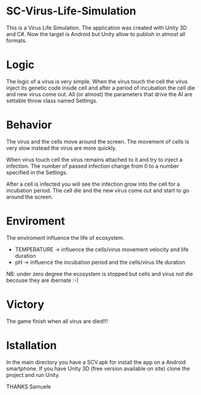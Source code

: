 # SC-Virus-Life-Simulation
This is a Virus Life Simulation. 
The application was created with Unity 3D and C#. 
Now the target is Android but Unity allow to publish in almost all formats.

# Logic
The logic of a virus is very simple. 
When the virus touch the cell the virus inject its genetic code inside cell and after a period of incubation the cell die and new virus come out.
All (or almost) the parameters that drive the AI are settable throw class named Settings.

# Behavior
The virus and the cells move around the screen.
The movement of cells is very slow instead the virus are more quickly.

When virus touch cell the virus remains attached to it and try to inject a infection.
The number of passed infection change from 0 to a number specified in the Settings.

After a cell is infected you will see the infection grow into the cell for a incubation period.
The cell die and the new virus come out and start to go around the screen.

# Enviroment
The enviroment influence the life of ecosystem.

- TEMPERATURE -> influence the cells/virus movement velocity and life duration
- pH -> influence the incubation period and the cells/virus life duration

NB: under zero degree the ecosystem is stopped but cells and virus not die becouse they are ibernate :-)

# Victory
The game finish when all virus are died!!!

# Istallation
In the main directory you have a SCV.apk for install the app on a Android smartphone.
If you have Unity 3D (free version available on site) clone the project and run Unity.


THANKS
Samuele
